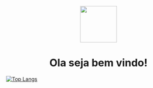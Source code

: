




<div id="header" align="center">
  <img src="https://media.giphy.com/media/vZKPAfk0Bj0l8naZVx/giphy.gif" width="100"/>
  </br>
  <h1>Ola seja bem vindo!</h1>
</div>

[![Top Langs](https://github-readme-stats.vercel.app/api/top-langs/?username=Wett-Brito&layout=compact&theme=vision-friendly-dark)](https://github.com/Wett-Brito)

